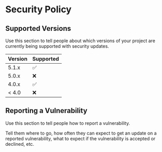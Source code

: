 # Security Policy

## Supported Versions

Use this section to tell people about which versions of your project are
currently being supported with security updates.

|	Version	| Supported	|
|	-------	| ------------------	|
|	5.1.x	| :white_check_mark:	|
|	5.0.x	| :x:	|
|	4.0.x	| :white_check_mark:	|
|	< 4.0	| :x:	|

## Reporting a Vulnerability

Use this section to tell people how to report a vulnerability.

Tell them where to go, how often they can expect to get an update on a
reported vulnerability, what to expect if the vulnerability is accepted or
declined, etc.
